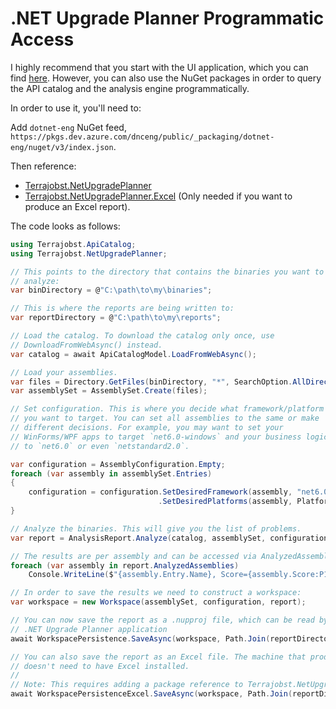 # .NET Upgrade Planner Programmatic Access

I highly recommend that you start with the UI application, which you can find
[here][planner-app]. However, you can also use the NuGet packages in order to
query the API catalog and the analysis engine programmatically.

In order to use it, you'll need to:

Add `dotnet-eng` NuGet feed, `https://pkgs.dev.azure.com/dnceng/public/_packaging/dotnet-eng/nuget/v3/index.json`.

Then reference:

* [Terrajobst.NetUpgradePlanner](https://nuget.org/packages/Terrajobst.NetUpgradePlanner)
* [Terrajobst.NetUpgradePlanner.Excel](https://nuget.org/packages/Terrajobst.NetUpgradePlanner.Excel)
  (Only needed if you want to produce an Excel report).

The code looks as follows:

```C#
using Terrajobst.ApiCatalog;
using Terrajobst.NetUpgradePlanner;

// This points to the directory that contains the binaries you want to
// analyze:
var binDirectory = @"C:\path\to\my\binaries";

// This is where the reports are being written to:
var reportDirectory = @"C:\path\to\my\reports";

// Load the catalog. To download the catalog only once, use
// DownloadFromWebAsync() instead.
var catalog = await ApiCatalogModel.LoadFromWebAsync();

// Load your assemblies.
var files = Directory.GetFiles(binDirectory, "*", SearchOption.AllDirectories);
var assemblySet = AssemblySet.Create(files);

// Set configuration. This is where you decide what framework/platform
// you want to target. You can set all assemblies to the same or make
// different decisions. For example, you may want to set your
// WinForms/WPF apps to target `net6.0-windows` and your business logic
// to `net6.0` or even `netstandard2.0`.

var configuration = AssemblyConfiguration.Empty;
foreach (var assembly in assemblySet.Entries)
{
    configuration = configuration.SetDesiredFramework(assembly, "net6.0")
                                 .SetDesiredPlatforms(assembly, PlatformSet.Any);
}

// Analyze the binaries. This will give you the list of problems.
var report = AnalysisReport.Analyze(catalog, assemblySet, configuration);

// The results are per assembly and can be accessed via AnalyzedAssemblies:
foreach (var assembly in report.AnalyzedAssemblies)
    Console.WriteLine($"{assembly.Entry.Name}, Score={assembly.Score:P1}, Problems={assembly.Problems.Count}");

// In order to save the results we need to construct a workspace:
var workspace = new Workspace(assemblySet, configuration, report);

// You can now save the report as a .nupproj file, which can be read by
// .NET Upgrade Planner application
await WorkspacePersistence.SaveAsync(workspace, Path.Join(reportDirectory, "result.nupproj"));

// You can also save the report as an Excel file. The machine that produces the file
// doesn't need to have Excel installed.
//
// Note: This requires adding a package reference to Terrajobst.NetUpgradePlanner.Excel.
await WorkspacePersistenceExcel.SaveAsync(workspace, Path.Join(reportDirectory, "result.xlsx"));
```

[planner-app]: https://apisof.net/upgrade-planner
